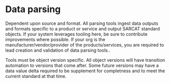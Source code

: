 # Data parsing
Dependent upon source and format. All parsing tools ingest data outputs and formats specific to a product or service and output SARCAT standard objects. If your system leverages tooling here, be sure to contribute improvements where possible. 
If your org is the manufacturer/vendor/provider of the products/services, you are required to lead creation and validation of data parsing tools.. 


Tools must be object version specific. All object versions will have transition automation to versions that come after. Some future versions may have a data value delta required to be supplement for completness and to meet the current standard at that time. 